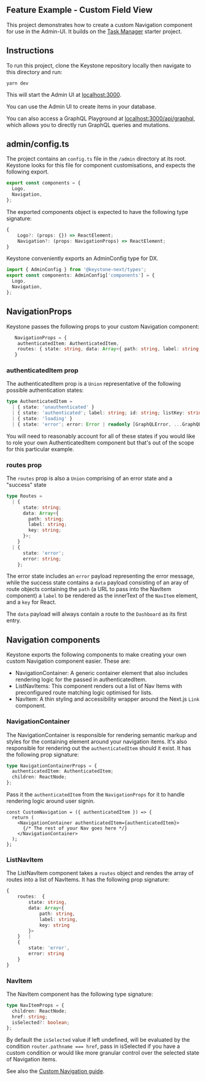## Feature Example - Custom Field View

This project demonstrates how to create a custom Navigation component for use in the Admin-UI. It builds on the [Task Manager](../task-manager) starter project.

## Instructions

To run this project, clone the Keystone repository locally then navigate to this directory and run:

```shell
yarn dev
```

This will start the Admin UI at [localhost:3000](http://localhost:3000).

You can use the Admin UI to create items in your database.

You can also access a GraphQL Playground at [localhost:3000/api/graphql](http://localhost:3000/api/graphql), which allows you to directly run GraphQL queries and mutations.

## admin/config.ts

The project contains an `config.ts` file in the `/admin` directory at its root. Keystone looks for this file for component customisations, and expects the following export.

```typescript
export const components = {
  Logo,
  Navigation,
};
```

The exported components object is expected to have the following type signature:

```typescript
{
    Logo?: (props: {}) => ReactElement;
    Navigation?: (props: NavigationProps) => ReactElement;
}
```

Keystone conveniently exports an AdminConfig type for DX.

```typescript
import { AdminConfig } from '@keystone-next/types';
export const components: AdminConfig['components'] = {
  Logo,
  Navigation,
};
```

## NavigationProps

Keystone passes the following props to your custom Navigation component:

```typescript
   NavigationProps = {
    authenticatedItem: AuthenticatedItem,
    routes: { state: string, data: Array<{ path: string, label: string, key: string }> } | { state: 'error', error: string }
   }
```

### authenticatedItem prop

The authenticatedItem prop is a `Union` representative of the following possible authentication states:

```typescript
type AuthenticatedItem =
  | { state: 'unauthenticated' }
  | { state: 'authenticated'; label: string; id: string; listKey: string }
  | { state: 'loading' }
  | { state: 'error'; error: Error | readonly [GraphQLError, ...GraphQLError[]] };
```

You will need to reasonably account for all of these states if you would like to role your own AuthenticatedItem component but that's out of the scope for this particular example.

### routes prop

The `routes` prop is also a `Union` comprising of an error state and a "success" state

```typescript
type Routes =
  | {
      state: string;
      data: Array<{
        path: string;
        label: string;
        key: string;
      }>;
    }
  | {
      state: 'error';
      error: string;
    };
```

The error state includes an `error` payload representing the error message, while the success state contains a `data` payload consisting of an aray of route objects containing the `path` (a URL to pass into the NavItem component) a `label` to be rendered as the innerText of the `NavItem` element, and a `key` for React.

The `data` payload will always contain a route to the `Dashboard` as its first entry.

## Navigation components

Keystone exports the following components to make creating your own custom Navigation component easier. These are:

- NavigationContainer: A generic container element that also includes rendering logic for the passed in authenticatedItem.
- ListNavItems: This component renders out a list of Nav Items with preconfigured route matching logic optimised for lists.
- NavItem: A thin styling and accessibility wrapper around the Next.js `Link` component.

### NavigationContainer

The NavigationContainer is responsible for rendering semantic markup and styles for the containing element around your navigation items.
It's also responsible for rendering out the `authenticatedItem` should it exist. It has the following prop signature:

```typescript
type NavigationContainerProps = {
  authenticatedItem: AuthenticatedItem;
  children: ReactNode;
};
```

Pass it the `authenticatedItem` from the `NavigationProps` for it to handle rendering logic around user signin.

```tsx
const CustomNavigation = ({ authenticatedItem }) => {
  return (
    <NavigationContainer authenticatedItem={authenticatedItem}>
      {/* The rest of your Nav goes here */}
    </NavigationContainer>
  );
};
```

### ListNavItem

The ListNavItem component takes a `routes` object and rendes the array of routes into a list of NavItems. It has the following prop signature:

```typescript
{
    routes:  {
        state: string,
        data: Array<{
            path: string,
            label: string,
            key: string
        }>
    }   |
    {
        state: 'error',
        error: string
    }
}
```

### NavItem

The NavItem component has the following type signature:

```typescript
type NavItemProps = {
  children: ReactNode;
  href: string;
  isSelected?: boolean;
};
```

By default the `isSelected` value if left undefined, will be evaluated by the condition `router.pathname === href`, pass in isSelected if you have a custom condition or would like more granular control over the selected state of Navigation items.

See also the [Custom Navigation guide](httpes://keystonejs.com/guides/custom-admin-ui-navigation).
